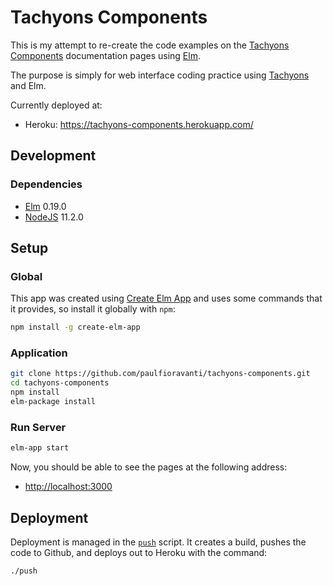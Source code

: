 # Tachyons Components

This is my attempt to re-create the code examples on the [Tachyons Components][]
documentation pages using [Elm][].

The purpose is simply for web interface coding practice using [Tachyons][] and
Elm.

Currently deployed at:

- Heroku: <https://tachyons-components.herokuapp.com/>

## Development

### Dependencies

- [Elm][] 0.19.0
- [NodeJS][] 11.2.0

## Setup

### Global

This app was created using [Create Elm App][] and uses some commands that it
provides, so install it globally with `npm`:

```sh
npm install -g create-elm-app
```

### Application

```sh
git clone https://github.com/paulfioravanti/tachyons-components.git
cd tachyons-components
npm install
elm-package install
```

### Run Server

```sh
elm-app start
```

Now, you should be able to see the pages at the following address:

- <http://localhost:3000>

## Deployment

Deployment is managed in the [`push`](push) script. It creates a build, pushes
the code to Github, and deploys out to Heroku with the command:

```sh
./push
```

[Create Elm App]: https://github.com/halfzebra/create-elm-app
[Elm]: http://elm-lang.org/
[NodeJS]: https://nodejs.org/en/
[Tachyons]: http://tachyons.io/
[Tachyons Components]: http://tachyons.io/components/
